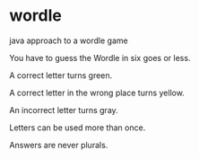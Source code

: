 # wordle
java approach to a wordle game

You have to guess the Wordle in six goes or less.

A correct letter turns green.

A correct letter in the wrong place turns yellow.

An incorrect letter turns gray.

Letters can be used more than once.

Answers are never plurals.
